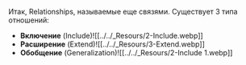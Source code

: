 
Итак, Relationships, называемые еще связями. Существует 3 типа отношений:

- **Включение** (Include)![[../../_Resours/2-Include.webp]]
- **Расширение** (Extend)![[../../_Resours/3-Extend.webp]]
- **Обобщение** (Generalization)![[../../_Resours/2-Include 1.webp]]